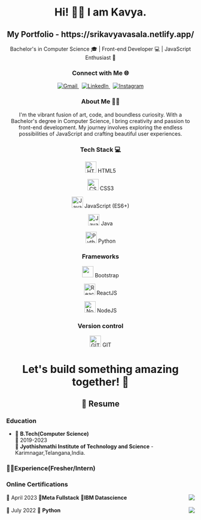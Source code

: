 <!-- Header  -->
<h1 align="center">Hi! 🙋‍♀️ I am Kavya.</h1>
<h2 align="center"> My Portfolio - https://srikavyavasala.netlify.app/</h2>
<p align="center">Bachelor's in Computer Science 🎓 | Front-end Developer 💻 | JavaScript Enthusiast 🤖</p>

<!-- Connect  -->
<h3 align="center">Connect with Me 🌐</h3>
<p align="center">
   <a href="mailto:vskavya02gmail.com">
      <img src="https://img.shields.io/badge/Gmail-D14836?style=for-the-badge&logo=gmail&logoColor=white" alt="Gmail">
   </a>
   &nbsp;
   <a href="https://www.linkedin.com/in/vasala-srikavya-9368b5273/">
      <img src="https://img.shields.io/badge/LinkedIn-0077B5?style=for-the-badge&logo=linkedin&logoColor=white" alt="LinkedIn">
   </a>
   &nbsp;
   <a href="https://www.instagram.com/">
      <img src="https://img.shields.io/badge/instagram-%23E4405F.svg?&style=for-the-badge&logo=instagram&logoColor=white" alt="Instagram">
   </a>
</p>

<!-- About Me  -->
<h3 align="center">About Me 👩‍💻</h3>
<p align="center">I'm the vibrant fusion of art, code, and boundless curiosity. With a Bachelor's degree in Computer Science, I bring creativity and passion to front-end development. My journey involves exploring the endless possibilities of JavaScript and crafting beautiful user experiences.</p>

<!-- Tech  -->
<h3 align="center">Tech Stack 💻 </h3>

  <p align="center">
    <img src="https://img.icons8.com/color/48/000000/html-5--v1.png" alt="HTML5" width="30"/> HTML5</p>
    <p align="center">
	    <img src="https://img.icons8.com/fluency/48/000000/css3.png" alt="CSS3" width="30"/> CSS3</p>
    <p align="center"><img src="https://img.icons8.com/color/48/000000/javascript--v1.png" alt="JavaScript" width="30"/> JavaScript (ES6+)</p>
    <p align="center"><img src="https://img.icons8.com/color/48/000000/java-coffee-cup-logo--v1.png" alt="Java" width="30"/> Java</p>
    <p align="center"><img src="https://img.icons8.com/color/48/000000/python--v1.png" alt="Python" width="30"/> Python</p>
</p>

<h3 align="center">Frameworks </h3>
<p align="center">
	<img src="https://img.icons8.com/color/48/000000/bootstrap.png" width="30px" /> Bootstrap </p>
<p align="center">
  <img src="https://cdn.svgporn.com/logos/react.svg" alt="ReactJS" width="30px" /> ReactJS
</p>


<p align="center">
  <img src="https://img.icons8.com/color/96/nodejs.png" alt="NodeJS" width="30px" /> NodeJS
</p>



<h3 align="center">Version control</h3>
<p align="center">
  <img src="https://upload.wikimedia.org/wikipedia/commons/thumb/3/3f/Git_icon.svg/1200px-Git_icon.svg.png" alt="GIT" width="30px" /> GIT
</p>

<!-- Footer Section -->
<h1 align="center">Let's build something amazing together! 💫</h1>

<h2 align="center">
	📃 Resume 
</h2>

### Education

- 📖 **B.Tech(Computer Science)**\
📆 2019-2023\
📍 **Jyothishmathi Institute of Technology and Science** - Karimnagar,Telangana,India.

### 👩‍💼Experience(Fresher/Intern)

### Online Certifications
<img align="right" src="https://img.shields.io/badge/Coursera-0056D2?style=for-the-badge&logo=Coursera&logoColor=white">📆 April 2023
📖**Meta Fullstack**
📖**IBM Datascience**
<br>
<br>
<img align="right" src="https://img.shields.io/badge/Udemy-EC5252?style=for-the-badge&logo=Udemy&logoColor=white">📆 July 2022
📖 **Python**
	
